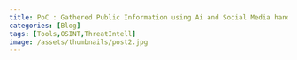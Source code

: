 ```yaml
---
title: PoC : Gathered Public Information using Ai and Social Media handle. 
categories: [Blog]
tags: [Tools,OSINT,ThreatIntell]
image: /assets/thumbnails/post2.jpg
---
```

